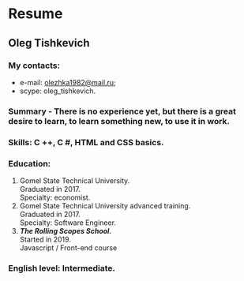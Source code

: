 # Resume 
## Oleg Tishkevich 
### My contacts:
* e-mail: olezhka1982@mail.ru;
* scype: oleg_tishkevich.
### Summary - There is no experience yet, but there is a great desire to learn, to learn something new, to use it in work.
### Skills: C ++, C #, HTML and CSS basics.
### Education:    
1. Gomel State Technical University.  
   Graduated in 2017.  
   Specialty: economist.
2. Gomel State Technical University advanced training.  
   Graduated in 2017.  
   Specialty: Software Engineer.
3. ***The Rolling Scopes School.***  
    Started in 2019.  
    Javascript / Front-end course
### English level: Intermediate.
